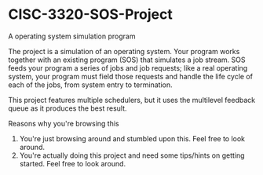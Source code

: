 # CISC-3320-SOS-Project
A operating system simulation program

The project is a simulation of an operating system. Your program works together with an existing program (SOS) that simulates a job stream. SOS feeds your program a series of jobs and job requests; like a real operating system, your program must field those requests and handle the life cycle of each of the jobs, from system entry to termination.

This project features multiple schedulers, but it uses the multilevel feedback queue as it produces the best result.

Reasons why you're browsing this
1. You're just browsing around and stumbled upon this. Feel free to look around.
2. You're actually doing this project and need some tips/hints on getting started. Feel free to look around.
